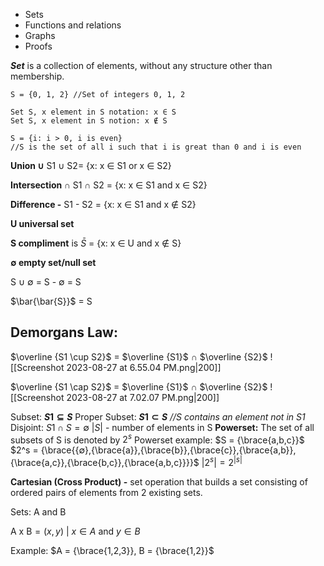 - Sets
- Functions and relations
- Graphs
- Proofs

**_Set_** is a collection of elements, without any structure other than membership.

	S = {0, 1, 2} //Set of integers 0, 1, 2

	Set S, x element in S notation: x ∈ S
	Set S, x element in S notion: x ∉ S

	S = {i: i > 0, i is even}
	//S is the set of all i such that i is great than 0 and i is even

  **Union ∪** 
	  S1 ∪     S2= {x:  x ∈ S1 or x ∈ S2}

**Intersection ∩**
	S1 ∩  S2 = {x:  x ∈ S1 and x ∈ S2}

**Difference -**
	S1 -    S2 = {x:   x ∈ S1 and x ∉ S2}

**U universal set**

**S compliment** is $\bar S$ = {x: x ∈ U and x ∉ S}  

**∅ empty set/null set**

S ∪ ∅ = S - ∅ = S

$\bar{\bar{S}}$ = S

## Demorgans Law:

$\overline {S1 \cup S2}$  = $\overline {S1}$ ∩ $\overline {S2}$
![[Screenshot 2023-08-27 at 6.55.04 PM.png|200]]


$\overline {S1 \cap S2}$ = $\overline {S1}$ ∩ $\overline {S2}$
![[Screenshot 2023-08-27 at 7.02.07 PM.png|200]]

Subset: **$S1 \subseteq S$**
Proper Subset: **$S1 \subset S$**     *//S contains an element not in S1*
Disjoint: $S1 \cap S = ∅$ 
$| S |$ - number of elements in S
**Powerset:** The set of all subsets of S is denoted by $2^s$ 
Powerset example:
$S = {\brace{a,b,c}}$ 
$2^s = {\brace{{∅},{\brace{a}},{\brace{b}},{\brace{c}},{\brace{a,b}},{\brace{a,c}},{\brace{b,c}},{\brace{a,b,c}}}}$ 
$|2^s| = 2^{|s|}$

**Cartesian (Cross Product) -** set operation that builds a set consisting of ordered pairs of elements from 2 existing sets.

Sets: A and B

$\text{A x B} = {(x,y)\text{ | } x ∈ A \text{ and } y ∈ B}$ 

Example: $A = {\brace{1,2,3}}, B = {\brace{1,2}}$ 
 
